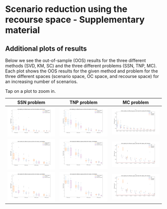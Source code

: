 # Scenario reduction using the recourse space - Supplementary material
## Additional plots of results


Below we see the out-of-sample (OOS) results for the three different methods (SVD, KM, SC) and the three different problems (SSN, TNP, MC). Each plot shows the OOS results for the given method and problem for the three different spaces (scenario space, OC space, and recourse space) for an increasing number of scenarios.

Tap on a plot to zoom in.

| SSN problem             |  TNP problem | MC problem |
:-------------------------:|:-------------------------:|:-------------------------:
![](plots/OOSResults_SVD_SSN.png)  |  ![](plots/OOSResults_SVD_TNP.png) | ![](plots/OOSResults_SVD_MC.png)
![](plots/OOSResults_KM_SSN.png)  |  ![](plots/OOSResults_KM_TNP.png) |  ![](plots/OOSResults_KM_MC.png)
![](plots/OOSResults_KM_SSN.png)  |  ![](plots/OOSResults_KM_TNP.png) |  ![](plots/OOSResults_KM_MC.png)
